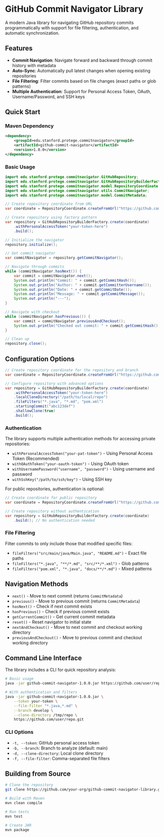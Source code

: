 # GitHub Commit Navigator Library

A modern Java library for navigating GitHub repository commits programmatically with support for file filtering, authentication, and automatic synchronization.

## Features

- **Commit Navigation**: Navigate forward and backward through commit history with metadata
- **Auto-Sync**: Automatically pull latest changes when opening existing repositories
- **File Filtering**: Filter commits based on file changes (exact paths or glob patterns)
- **Multiple Authentication**: Support for Personal Access Token, OAuth, Username/Password, and SSH keys

## Quick Start

### Maven Dependency

```xml
<dependency>
    <groupId>edu.stanford.protege.commitnavigator</groupId>
    <artifactId>github-commit-navigator</artifactId>
    <version>1.0.0</version>
</dependency>
```

### Basic Usage

```java
import edu.stanford.protege.commitnavigator.GitHubRepository;
import edu.stanford.protege.commitnavigator.GitHubRepositoryBuilderFactory;
import edu.stanford.protege.commitnavigator.model.RepositoryCoordinate;
import edu.stanford.protege.commitnavigator.utils.CommitNavigator;
import edu.stanford.protege.commitnavigator.model.CommitMetadata;

// Create repository coordinate from URL
var coordinate = RepositoryCoordinate.createFromUrl("https://github.com/example/repo.git");

// Create repository using factory pattern
var repository = GitHubRepositoryBuilderFactory.create(coordinate)
    .withPersonalAccessToken("your-token-here")
    .build();

// Initialize the navigator
repository.initialize();

// Get commit navigator
var commitNavigator = repository.getCommitNavigator();

// Navigate through commits
while (commitNavigator.hasNext()) {
    var commit = commitNavigator.next();
    System.out.println("Commit: " + commit.getCommitHash());
    System.out.println("Author: " + commit.getCommitterUsername());
    System.out.println("Date: " + commit.getCommitDate());
    System.out.println("Message: " + commit.getCommitMessage());
    System.out.println("---");
}

// Navigate with checkout
while (commitNavigator.hasPrevious()) {
    var commit = commitNavigator.previousAndCheckout();
    System.out.println("Checked out commit: " + commit.getCommitHash());
}

// Clean up
repository.close();
```

## Configuration Options

```java
// Create repository coordinate for the repository and branch
var coordinate = RepositoryCoordinate.createFromUrl("https://github.com/example/repo.git", "develop");

// Configure repository with advanced options
var repository = GitHubRepositoryBuilderFactory.create(coordinate)
    .withPersonalAccessToken("your-token-here")
    .localCloneDirectory("/path/to/local/repo")
    .fileFilters("*.java", "*.md", "pom.xml")
    .startingCommit("abc123def")
    .shallowClone(true)
    .build();
```

### Authentication

The library supports multiple authentication methods for accessing private repositories:

- `withPersonalAccessToken("your-pat-token")` - Using Personal Access Token (Recommended)
- `withOAuthToken("your-oauth-token")` - Using OAuth token
- `withUsernamePassword("username", "password")` - Using username and password
- `withSshKey("/path/to/ssh/key")` - Using SSH key

For public repositories, authentication is optional:

```java
// Create coordinate for public repository
var coordinate = RepositoryCoordinate.createFromUrl("https://github.com/public/repo.git");

// Create repository without authentication
var repository = GitHubRepositoryBuilderFactory.create(coordinate)
    .build(); // No authentication needed
```

### File Filtering

Filter commits to only include those that modified specific files:

- `fileFilters("src/main/java/Main.java", "README.md")` - Exact file paths
- `fileFilters("*.java", "**/*.md", "src/**/*.xml")` - Glob patterns
- `fileFilters("pom.xml", "*.java", "docs/**/*.md")` - Mixed patterns


## Navigation Methods

- `next()` - Move to next commit (returns `CommitMetadata`)
- `previous()` - Move to previous commit (returns `CommitMetadata`)
- `hasNext()` - Check if next commit exists
- `hasPrevious()` - Check if previous commit exists
- `getCurrentCommit()` - Get current commit metadata
- `reset()` - Reset navigator to initial state
- `nextAndCheckout()` - Move to next commit and checkout working directory
- `previousAndCheckout()` - Move to previous commit and checkout working directory


## Command Line Interface

The library includes a CLI for quick repository analysis:

```bash
# Basic usage
java -jar github-commit-navigator-1.0.0.jar https://github.com/user/repo.git

# With authentication and filters
java -jar github-commit-navigator-1.0.0.jar \
    --token your-token \
    --file-filter "*.java,*.md" \
    --branch develop \
    --clone-directory /tmp/repo \
    https://github.com/user/repo.git
```

### CLI Options

- `-t, --token`: GitHub personal access token
- `-b, --branch`: Branch to analyze (default: main)
- `-d, --clone-directory`: Local clone directory
- `-f, --file-filter`: Comma-separated file filters

## Building from Source

```bash
# Clone the repository
git clone https://github.com/your-org/github-commit-navigator-library.git

# Build with Maven
mvn clean compile

# Run tests
mvn test

# Create JAR
mvn package
```